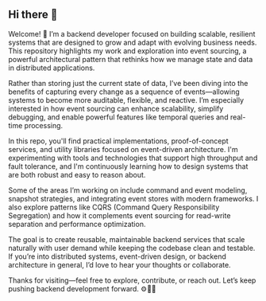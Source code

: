 ## Hi there 👋

Welcome! 👋 I’m a backend developer focused on building scalable, resilient systems that are designed to grow and adapt with evolving business needs. This repository highlights my work and exploration into event sourcing, a powerful architectural pattern that rethinks how we manage state and data in distributed applications.

Rather than storing just the current state of data, I’ve been diving into the benefits of capturing every change as a sequence of events—allowing systems to become more auditable, flexible, and reactive. I’m especially interested in how event sourcing can enhance scalability, simplify debugging, and enable powerful features like temporal queries and real-time processing.

In this repo, you'll find practical implementations, proof-of-concept services, and utility libraries focused on event-driven architecture. I'm experimenting with tools and technologies that support high throughput and fault tolerance, and I'm continuously learning how to design systems that are both robust and easy to reason about.

Some of the areas I’m working on include command and event modeling, snapshot strategies, and integrating event stores with modern frameworks. I also explore patterns like CQRS (Command Query Responsibility Segregation) and how it complements event sourcing for read-write separation and performance optimization.

The goal is to create reusable, maintainable backend services that scale naturally with user demand while keeping the codebase clean and testable. If you’re into distributed systems, event-driven design, or backend architecture in general, I’d love to hear your thoughts or collaborate.

Thanks for visiting—feel free to explore, contribute, or reach out. Let’s keep pushing backend development forward. ⚙️📡🚀
